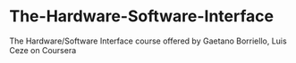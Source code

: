 # The-Hardware-Software-Interface
The Hardware/Software Interface course offered by Gaetano Borriello, Luis Ceze on Coursera

